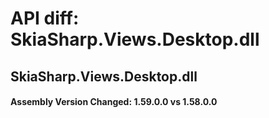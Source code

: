 # API diff: SkiaSharp.Views.Desktop.dll

## SkiaSharp.Views.Desktop.dll

<h4>Assembly Version Changed: 1.59.0.0 vs 1.58.0.0</h4>
